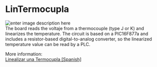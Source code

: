 # LinTermocupla

![enter image description here](https://i2.wp.com/palmacas.com/wp-content/uploads/post50_1.jpg?resize=1536,1152&ssl=1)\
The board reads the voltaje from a thermocouple (type J or K) and linearizes the temperature. The circuit is based on a PIC16F877a and includes a resistor-based digital-to-analog converter, so the linearized temperature value can be read by a PLC.

More information:\
[Linealizar una Termocupla [Spanish]](https://palmacas.com/linealizar-una-termocupla/)
